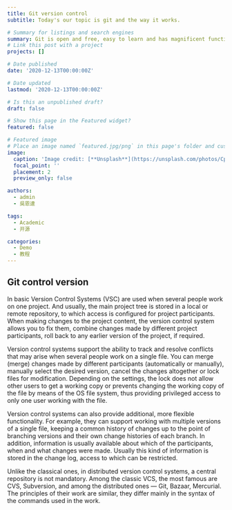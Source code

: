 ```yaml
---
title: Git version control
subtitle: Today's our topic is git and the way it works.

# Summary for listings and search engines
summary: Git is open and free, easy to learn and has magnificent functionality
# Link this post with a project
projects: []

# Date published
date: '2020-12-13T00:00:00Z'

# Date updated
lastmod: '2020-12-13T00:00:00Z'

# Is this an unpublished draft?
draft: false

# Show this page in the Featured widget?
featured: false

# Featured image
# Place an image named `featured.jpg/png` in this page's folder and customize its options here.
image:
  caption: 'Image credit: [**Unsplash**](https://unsplash.com/photos/CpkOjOcXdUY)'
  focal_point: ''
  placement: 2
  preview_only: false

authors:
  - admin
  - 吳恩達

tags:
  - Academic
  - 开源

categories:
  - Demo
  - 教程
---
```




## Git control version

In basic Version Control Systems (VSC) are used when several people work on one project. And usually, the main project tree is stored in a local or remote repository, to which access is configured for project participants. 
When making changes to the project content, the version control system allows you to fix them, combine changes made by different project participants, roll back to any earlier version of the project, if required.
 
Version control systems support the ability to track and resolve conflicts that may arise when several people work on a single file. You can merge (merge) changes made by different participants (automatically or manually), manually select the desired version, cancel the changes altogether or lock files for modification. Depending on the settings, the lock does not allow other users to get a working copy or prevents changing the working copy of the file by means of the OS file system, thus providing privileged access to only one user working with the file.

Version control systems can also provide additional, more flexible functionality. For example, they can support working with multiple versions of a single file, keeping a common history of changes up to the point of branching versions and their own change histories of each branch. In addition, information is usually available about which of the participants, when and what changes were made. Usually this kind of information is stored in the change log, access to which can be restricted.

Unlike the classical ones, in distributed version control systems, a central repository is not mandatory.
Among the classic VCS, the most famous are CVS, Subversion, and among the distributed ones — Git, Bazaar, Mercurial. The principles of their work are similar, they differ mainly in the syntax of the commands used in the work.

